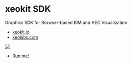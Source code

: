 # xeokit SDK

Graphics SDK for Borwser-based BIM and AEC Visualization

* [xeokit.io](https://xeokit.io)
* [xeolabs.com](https://xeolabs.com)

[![](http://xeokit.io/img/xeokit-viewer.png)](https://xeokit.github.io/xeokit-bim-viewer/app/index.html?projectId=OTCConferenceCenter&tab=storeys)

* [Run me!](https://xeokit.github.io/xeokit-bim-viewer/app/index.html?projectId=OTCConferenceCenter&tab=storeys)
